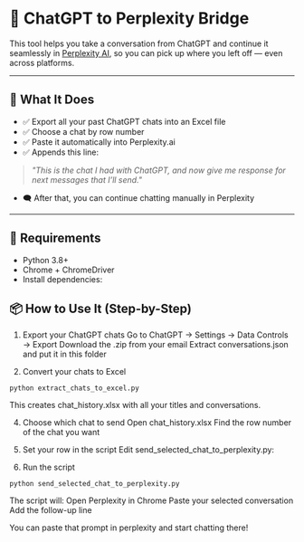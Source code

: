 # 🔁 ChatGPT to Perplexity Bridge

This tool helps you take a conversation from ChatGPT and continue it seamlessly in [Perplexity AI](https://www.perplexity.ai), so you can pick up where you left off — even across platforms.

---

## 🚀 What It Does

- ✅ Export all your past ChatGPT chats into an Excel file
- ✅ Choose a chat by row number
- ✅ Paste it automatically into Perplexity.ai
- ✅ Appends this line:

> _"This is the chat I had with ChatGPT, and now give me response for next messages that I’ll send."_

- 🗨️ After that, you can continue chatting manually in Perplexity

---

## 🧰 Requirements

- Python 3.8+
- Chrome + ChromeDriver
- Install dependencies:

## 📦 How to Use It (Step-by-Step)

1. Export your ChatGPT chats
Go to ChatGPT → Settings → Data Controls → Export
Download the .zip from your email
Extract conversations.json and put it in this folder

2. Convert your chats to Excel
```
python extract_chats_to_excel.py
```
This creates chat_history.xlsx with all your titles and conversations.

4. Choose which chat to send
Open chat_history.xlsx
Find the row number of the chat you want

5. Set your row in the script
Edit send_selected_chat_to_perplexity.py:

6. Run the script
```
python send_selected_chat_to_perplexity.py 
```
The script will:
Open Perplexity in Chrome
Paste your selected conversation
Add the follow-up line

You can paste that prompt in perplexity and start chatting there!






